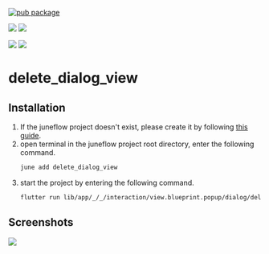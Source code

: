 [![pub package](https://img.shields.io/pub/v/delete_dialog_view.svg)](https://pub.dartlang.org/packages/delete_dialog_view)

[![](https://img.shields.io/badge/Module-Hub-007bff?style=for-the-badge&logo=flutter)](https://module.juneflow.org/)
[![](https://img.shields.io/badge/View-Hub-007bff?style=for-the-badge&logo=flutter)](https://view.juneflow.org/)

[![](https://img.shields.io/badge/DISCORD-JOIN%20SERVER-5663F7?style=for-the-badge&logo=discord&logoColor=white)](https://discord.gg/zXXHvAXCug)
[![](https://img.shields.io/badge/KakaoTalk-Join%20Room-FEE500?style=for-the-badge&logo=kakao)](https://open.kakao.com/o/gEwrffbg)
# delete_dialog_view

##  Installation
1. If the juneflow project doesn't exist, please create it by following [this guide](https://doc.juneflow.org/).
2. open terminal in the juneflow project root directory, enter the following command.
    ```bash
    june add delete_dialog_view
    ```
3. start the project by entering the following command.
    ```bash
    flutter run lib/app/_/_/interaction/view.blueprint.popup/dialog/delete_dialog_view/usage.dart -d chrome
    ```

## Screenshots
![](https://github.com/juneview-songdo/delete_dialog_view/assets/21379657/4d1e1d10-3b6b-4feb-a86e-9fd8b142ad3f)

